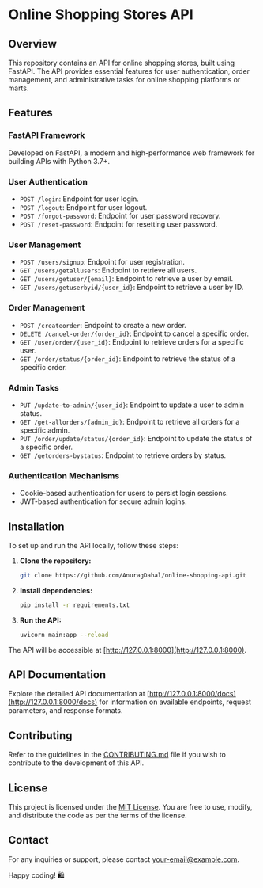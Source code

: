 # Online Shopping Stores API

## Overview

This repository contains an API for online shopping stores, built using FastAPI. The API provides essential features for user authentication, order management, and administrative tasks for online shopping platforms or marts.

## Features

### FastAPI Framework

Developed on FastAPI, a modern and high-performance web framework for building APIs with Python 3.7+.

### User Authentication

- `POST /login`: Endpoint for user login.
- `POST /logout`: Endpoint for user logout.
- `POST /forgot-password`: Endpoint for user password recovery.
- `POST /reset-password`: Endpoint for resetting user password.

### User Management

- `POST /users/signup`: Endpoint for user registration.
- `GET /users/getallusers`: Endpoint to retrieve all users.
- `GET /users/getuser/{email}`: Endpoint to retrieve a user by email.
- `GET /users/getuserbyid/{user_id}`: Endpoint to retrieve a user by ID.

### Order Management

- `POST /createorder`: Endpoint to create a new order.
- `DELETE /cancel-order/{order_id}`: Endpoint to cancel a specific order.
- `GET /user/order/{user_id}`: Endpoint to retrieve orders for a specific user.
- `GET /order/status/{order_id}`: Endpoint to retrieve the status of a specific order.

### Admin Tasks

- `PUT /update-to-admin/{user_id}`: Endpoint to update a user to admin status.
- `GET /get-allorders/{admin_id}`: Endpoint to retrieve all orders for a specific admin.
- `PUT /order/update/status/{order_id}`: Endpoint to update the status of a specific order.
- `GET /getorders-bystatus`: Endpoint to retrieve orders by status.

### Authentication Mechanisms

- Cookie-based authentication for users to persist login sessions.
- JWT-based authentication for secure admin logins.

## Installation

To set up and run the API locally, follow these steps:

1. **Clone the repository:**

    ```bash
    git clone https://github.com/AnuragDahal/online-shopping-api.git
    ```

2. **Install dependencies:**

    ```bash
    pip install -r requirements.txt
    ```

3. **Run the API:**

    ```bash
    uvicorn main:app --reload
    ```

The API will be accessible at [http://127.0.0.1:8000](http://127.0.0.1:8000).

## API Documentation

Explore the detailed API documentation at [http://127.0.0.1:8000/docs](http://127.0.0.1:8000/docs) for information on available endpoints, request parameters, and response formats.

## Contributing

Refer to the guidelines in the [CONTRIBUTING.md](CONTRIBUTING.md) file if you wish to contribute to the development of this API.

## License

This project is licensed under the [MIT License](LICENSE). You are free to use, modify, and distribute the code as per the terms of the license.

## Contact

For any inquiries or support, please contact [your-email@example.com](mailto:your-email@example.com).

Happy coding! 🛍️
